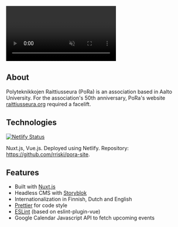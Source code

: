 <div class="markdown-video">
  <video autoplay muted loop>
    <source src="videos/raittiusseura-org.webm" type='video/webm' />
    <source src="videos/raittiusseura-org.mp4" type='video/mp4' />
    <img src="images/raittiusseura-org.png" title="Your browser does not support the <video> tag">
  </video>
</div>

## About 
Polyteknikkojen Raittiusseura (PoRa) is an association based in Aalto University. For the association's 50th anniversary, PoRa's website [raittiusseura.org](https://raittiusseura.org) required a facelift.

## Technologies
[![Netlify Status](https://api.netlify.com/api/v1/badges/64a37b8b-5679-4d64-96e6-5ff6531b57b5/deploy-status)](https://app.netlify.com/sites/vibrant-liskov-f9ac39/deploys)

Nuxt.js, Vue.js. Deployed using Netlify. Repository: https://github.com/rriski/pora-site.

## Features
- Built with [Nuxt.js](https://nuxtjs.org/)
- Headless CMS with [Storyblok](https://www.storyblok.com/)
- Internationalization in Finnish, Dutch and English
- [Prettier](https://prettier.io/) for code style
- [ESLint](https://eslint.org/) (based on eslint-plugin-vue)
- Google Calendar Javascript API to fetch upcoming events
